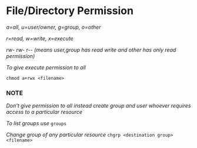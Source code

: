# File/Directory Permission


*a=all, u=user/owner, g=group, o=other*

*r=read, w=write, x=execute*

*rw- rw- r-- (means user,group has read write and other has only read permission)*

*To give execute permission to all*
```
chmod a+rwx <filename>
```
### NOTE
*Don't give permission to all instead create group and user whoever requires access to a particular resource*

*To list groups use*
```groups```

*Change group of any particular resource*
```chgrp <destination group> <filename>```